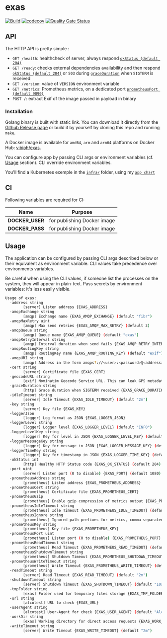 # exas

[![Build](https://github.com/ViBiOh/exas/workflows/Build/badge.svg)](https://github.com/ViBiOh/exas/actions)
[![codecov](https://codecov.io/gh/ViBiOh/exas/branch/main/graph/badge.svg)](https://codecov.io/gh/ViBiOh/exas)
[![Quality Gate Status](https://sonarcloud.io/api/project_badges/measure?project=ViBiOh_exas&metric=alert_status)](https://sonarcloud.io/dashboard?id=ViBiOh_exas)

## API

The HTTP API is pretty simple :

- `GET /health`: healthcheck of server, always respond [`okStatus (default 204)`](#usage)
- `GET /ready`: checks external dependencies availability and then respond [`okStatus (default 204)`](#usage) or `503` during [`graceDuration`](#usage) when `SIGTERM` is received
- `GET /version`: value of `VERSION` environment variable
- `GET /metrics`: Prometheus metrics, on a dedicated port [`prometheusPort (default 9090)`](#usage)
- `POST /`: extract Exif of the image passed in payload in binary

### Installation

Golang binary is built with static link. You can download it directly from the [Github Release page](https://github.com/ViBiOh/exas/releases) or build it by yourself by cloning this repo and running `make`.

A Docker image is available for `amd64`, `arm` and `arm64` platforms on Docker Hub: [vibioh/exas](https://hub.docker.com/r/vibioh/exas/tags).

You can configure app by passing CLI args or environment variables (cf. [Usage](#usage) section). CLI override environment variables.

You'll find a Kubernetes exemple in the [`infra/`](infra/) folder, using my [`app chart`](https://github.com/ViBiOh/charts/tree/main/app)

## CI

Following variables are required for CI:

|      Name       |           Purpose           |
| :-------------: | :-------------------------: |
| **DOCKER_USER** | for publishing Docker image |
| **DOCKER_PASS** | for publishing Docker image |

## Usage

The application can be configured by passing CLI args described below or their equivalent as environment variable. CLI values take precedence over environments variables.

Be careful when using the CLI values, if someone list the processes on the system, they will appear in plain-text. Pass secrets by environment variables: it's less easily visible.

```bash
Usage of exas:
  -address string
        [server] Listen address {EXAS_ADDRESS}
  -amqpExchange string
        [amqp] Exchange name {EXAS_AMQP_EXCHANGE} (default "fibr")
  -amqpMaxRetry uint
        [amqp] Max send retries {EXAS_AMQP_MAX_RETRY} (default 3)
  -amqpQueue string
        [amqp] Queue name {EXAS_AMQP_QUEUE} (default "exas")
  -amqpRetryInterval string
        [amqp] Interval duration when send fails {EXAS_AMQP_RETRY_INTERVAL} (default "1h")
  -amqpRoutingKey string
        [amqp] RoutingKey name {EXAS_AMQP_ROUTING_KEY} (default "exif")
  -amqpURI string
        [amqp] Address in the form amqps?://<user>:<password>@<address>:<port>/<vhost> {EXAS_AMQP_URI}
  -cert string
        [server] Certificate file {EXAS_CERT}
  -geocodeURL string
        [exif] Nominatim Geocode Service URL. This can leak GPS metadatas to a third-party (e.g. "https://nominatim.openstreetmap.org") {EXAS_GEOCODE_URL}
  -graceDuration string
        [http] Grace duration when SIGTERM received {EXAS_GRACE_DURATION} (default "30s")
  -idleTimeout string
        [server] Idle Timeout {EXAS_IDLE_TIMEOUT} (default "2m")
  -key string
        [server] Key file {EXAS_KEY}
  -loggerJson
        [logger] Log format as JSON {EXAS_LOGGER_JSON}
  -loggerLevel string
        [logger] Logger level {EXAS_LOGGER_LEVEL} (default "INFO")
  -loggerLevelKey string
        [logger] Key for level in JSON {EXAS_LOGGER_LEVEL_KEY} (default "level")
  -loggerMessageKey string
        [logger] Key for message in JSON {EXAS_LOGGER_MESSAGE_KEY} (default "message")
  -loggerTimeKey string
        [logger] Key for timestamp in JSON {EXAS_LOGGER_TIME_KEY} (default "time")
  -okStatus int
        [http] Healthy HTTP Status code {EXAS_OK_STATUS} (default 204)
  -port uint
        [server] Listen port (0 to disable) {EXAS_PORT} (default 1080)
  -prometheusAddress string
        [prometheus] Listen address {EXAS_PROMETHEUS_ADDRESS}
  -prometheusCert string
        [prometheus] Certificate file {EXAS_PROMETHEUS_CERT}
  -prometheusGzip
        [prometheus] Enable gzip compression of metrics output {EXAS_PROMETHEUS_GZIP}
  -prometheusIdleTimeout string
        [prometheus] Idle Timeout {EXAS_PROMETHEUS_IDLE_TIMEOUT} (default "10s")
  -prometheusIgnore string
        [prometheus] Ignored path prefixes for metrics, comma separated {EXAS_PROMETHEUS_IGNORE}
  -prometheusKey string
        [prometheus] Key file {EXAS_PROMETHEUS_KEY}
  -prometheusPort uint
        [prometheus] Listen port (0 to disable) {EXAS_PROMETHEUS_PORT} (default 9090)
  -prometheusReadTimeout string
        [prometheus] Read Timeout {EXAS_PROMETHEUS_READ_TIMEOUT} (default "5s")
  -prometheusShutdownTimeout string
        [prometheus] Shutdown Timeout {EXAS_PROMETHEUS_SHUTDOWN_TIMEOUT} (default "5s")
  -prometheusWriteTimeout string
        [prometheus] Write Timeout {EXAS_PROMETHEUS_WRITE_TIMEOUT} (default "10s")
  -readTimeout string
        [server] Read Timeout {EXAS_READ_TIMEOUT} (default "2m")
  -shutdownTimeout string
        [server] Shutdown Timeout {EXAS_SHUTDOWN_TIMEOUT} (default "10s")
  -tmpFolder string
        [exas] Folder used for temporary files storage {EXAS_TMP_FOLDER} (default "/tmp")
  -url string
        [alcotest] URL to check {EXAS_URL}
  -userAgent string
        [alcotest] User-Agent for check {EXAS_USER_AGENT} (default "Alcotest")
  -workDir string
        [exas] Working directory for direct access requests {EXAS_WORK_DIR}
  -writeTimeout string
        [server] Write Timeout {EXAS_WRITE_TIMEOUT} (default "2m")
```
